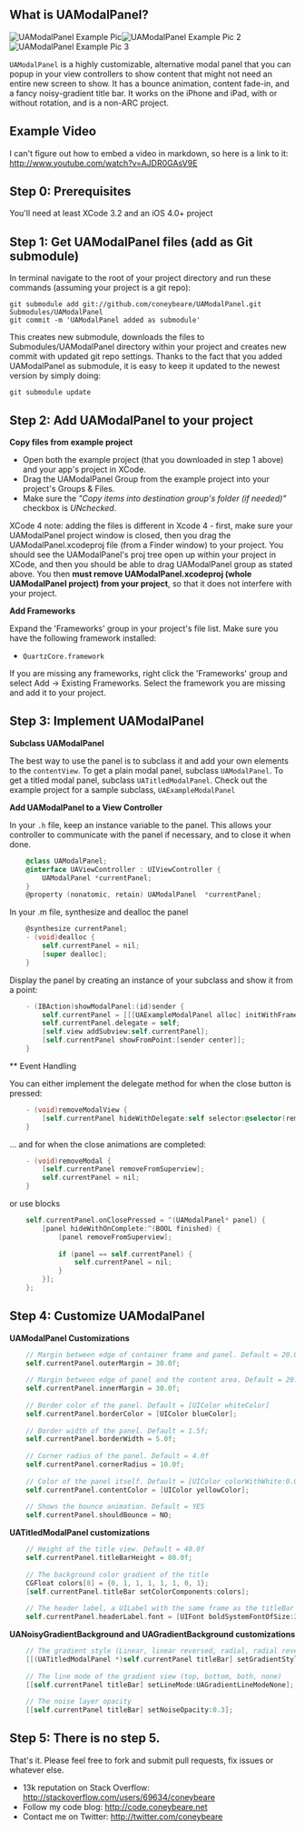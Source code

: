 What is UAModalPanel?
---------------------

![UAModalPanel Example Pic](http://files.urbanapps.com/images/_UAModalPanel.jpg "UAModalPanel Example Pic")![UAModalPanel Example Pic 2](http://files.urbanapps.com/images/_UAModalPanel2.jpg "UAModalPanel Example Pic 2")![UAModalPanel Example Pic 3](http://files.urbanapps.com/images/_UAModalPanel3.jpg "UAModalPanel Example Pic 3")

`UAModalPanel` is a highly customizable, alternative modal panel that you can popup in your view controllers to show content that might not need an entire new screen to show. It has a bounce animation, content fade-in, and a fancy noisy-gradient title bar. It works on the iPhone and iPad, with or without rotation, and is a non-ARC project.

Example Video
---------------------
I can't figure out how to embed a video in markdown, so here is a link to it: http://www.youtube.com/watch?v=AJDR0GAsV9E


Step 0: Prerequisites
---------------------
You'll need at least XCode 3.2 and an iOS 4.0+ project

Step 1: Get UAModalPanel files (add as Git submodule)
----------------
In terminal navigate to the root of your project directory and run these commands (assuming your project is a git repo):

    git submodule add git://github.com/coneybeare/UAModalPanel.git Submodules/UAModalPanel
    git commit -m 'UAModalPanel added as submodule'

This creates new submodule, downloads the files to Submodules/UAModalPanel directory within your project and creates new commit with updated git repo settings. Thanks to the fact that you added UAModalPanel as submodule, it is easy to keep it updated to the newest version by simply doing:

    git submodule update


Step 2: Add UAModalPanel to your project
------------------------------------

**Copy files from example project**

* Open both the example project (that you downloaded in step 1 above) and your app's project in XCode.
* Drag the UAModalPanel Group from the example project into your project's Groups & Files.
* Make sure the _"Copy items into destination group's folder (if needed)"_ checkbox is _UNchecked_.

XCode 4 note: adding the files is different in Xcode 4 - first, make sure your UAModalPanel project window is closed, then you drag the UAModalPanel.xcodeproj file (from a Finder window) to your project. You should see the UAModalPanel's proj tree open up within your project in XCode, and then you should be able to drag UAModalPanel group as stated above. You then **must remove UAModalPanel.xcodeproj (whole UAModalPanel project) from your project**, so that it does not interfere with your project.

**Add Frameworks**

Expand the 'Frameworks' group in your project's file list. Make sure you have the following framework installed:

* `QuartzCore.framework`

If you are missing any frameworks, right click the 'Frameworks' group and select Add -> Existing Frameworks. Select the framework you are missing and add it to your project.


Step 3: Implement UAModalPanel
------------------------

**Subclass UAModalPanel**

The best way to use the panel is to subclass it and add your own elements to the `contentView`. To get a plain modal panel, subclass `UAModalPanel`. To get a titled modal panel, subclass `UATitledModalPanel`. Check out the example project for a sample subclass, `UAExampleModalPanel`

**Add UAModalPanel to a View Controller**

In your `.h` file, keep an instance variable to the panel. This allows your controller to communicate with the panel if necessary, and to close it when done.

````objective-c
    @class UAModalPanel;
    @interface UAViewController : UIViewController {
        UAModalPanel *currentPanel;
    }
    @property (nonatomic, retain) UAModalPanel  *currentPanel;
````

In your .m file, synthesize and dealloc the panel

````objective-c
    @synthesize currentPanel;
    - (void)dealloc {
        self.currentPanel = nil;
        [super dealloc];
    }
````

Display the panel by creating an instance of your subclass and show it from a point:

````objective-c
    - (IBAction)showModalPanel:(id)sender {
        self.currentPanel = [[[UAExampleModalPanel alloc] initWithFrame:self.view.bounds] autorelease];
        self.currentPanel.delegate = self;
        [self.view addSubview:self.currentPanel];
        [self.currentPanel showFromPoint:[sender center]];
    }
````
** Event Handling

You can either implement the delegate method for when the close button is pressed:

````objective-c
    - (void)removeModalView {
        [self.currentPanel hideWithDelegate:self selector:@selector(removeModal)];
    }
````

... and for when the close animations are completed:

````objective-c
    - (void)removeModal {
        [self.currentPanel removeFromSuperview];
        self.currentPanel = nil;
    }
````

or use blocks

````objective-c
    self.currentPanel.onClosePressed = ^(UAModalPanel* panel) {
        [panel hideWithOnComplete:^(BOOL finished) {
            [panel removeFromSuperview];
            
            if (panel == self.currentPanel) {
                self.currentPanel = nil;
            }
        }];
    };
````



Step 4: Customize UAModalPanel
------------------------
  
**UAModalPanel Customizations**

````objective-c
    // Margin between edge of container frame and panel. Default = 20.0
    self.currentPanel.outerMargin = 30.0f;
    
    // Margin between edge of panel and the content area. Default = 20.0
    self.currentPanel.innerMargin = 30.0f;
    
    // Border color of the panel. Default = [UIColor whiteColor]
    self.currentPanel.borderColor = [UIColor blueColor];
    
    // Border width of the panel. Default = 1.5f;
    self.currentPanel.borderWidth = 5.0f;
    
    // Corner radius of the panel. Default = 4.0f
    self.currentPanel.cornerRadius = 10.0f;
    
    // Color of the panel itself. Default = [UIColor colorWithWhite:0.0 alpha:0.8]
    self.currentPanel.contentColor = [UIColor yellowColor];
    
    // Shows the bounce animation. Default = YES
    self.currentPanel.shouldBounce = NO;
````
  
**UATitledModalPanel customizations**

````objective-c
    // Height of the title view. Default = 40.0f
    self.currentPanel.titleBarHeight = 80.0f;
    
    // The background color gradient of the title
    CGFloat colors[8] = {0, 1, 1, 1, 1, 1, 0, 1};
    [self.currentPanel.titleBar setColorComponents:colors];
    
    // The header label, a UILabel with the same frame as the titleBar
    self.currentPanel.headerLabel.font = [UIFont boldSystemFontOfSize:24];
````

**UANoisyGradientBackground and UAGradientBackground customizations**

````objective-c
    // The gradient style (Linear, linear reversed, radial, radial reversed, center highlight). Default = Linear
    [[(UATitledModalPanel *)self.currentPanel titleBar] setGradientStyle:UAGradientBackgroundStyleCenterHighlight];
    
    // The line mode of the gradient view (top, bottom, both, none)
    [[self.currentPanel titleBar] setLineMode:UAGradientLineModeNone];
    
    // The noise layer opacity
    [[self.currentPanel titleBar] setNoiseOpacity:0.3];
````


Step 5: There is no step 5.
------------------------

That's it. Please feel free to fork and submit pull requests, fix issues or whatever else.


* 13k reputation on Stack Overflow: http://stackoverflow.com/users/69634/coneybeare
* Follow my code blog: http://code.coneybeare.net
* Contact me on Twitter: http://twitter.com/coneybeare
